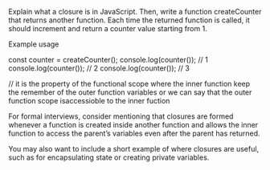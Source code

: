 Explain what a closure is in JavaScript. Then, write a function
 createCounter that returns another function. Each time the returned function is called, 
 it should increment and return a counter value starting from 1.

Example usage

const counter = createCounter();
console.log(counter()); // 1
console.log(counter()); // 2
console.log(counter()); // 3

// it is the property of the functional scope where the inner function keep the 
remember of the outer function variables or we can say that the outer function 
scope isaccessioble to the inner fuction 



For formal interviews, consider mentioning that closures are formed whenever a function 
is created inside another function and allows the inner function to access the parent’s
variables even after the parent has returned.

You may also want to include a short example of where closures are useful, such as for encapsulating state or creating private variables.